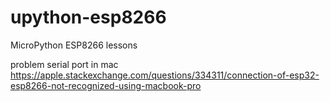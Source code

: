 # upython-esp8266
MicroPython ESP8266 lessons

problem serial port in mac
https://apple.stackexchange.com/questions/334311/connection-of-esp32-esp8266-not-recognized-using-macbook-pro